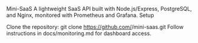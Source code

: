 Mini-SaaS
A lightweight SaaS API built with Node.js/Express, PostgreSQL, and Nginx, monitored with Prometheus and Grafana.
Setup

Clone the repository: git clone https://github.com/<org>/mini-saas.git
Follow instructions in docs/monitoring.md for dashboard access.



